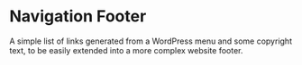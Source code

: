 # Navigation Footer

A simple list of links generated from a WordPress menu and some copyright text, to be easily extended into a more complex website footer.
